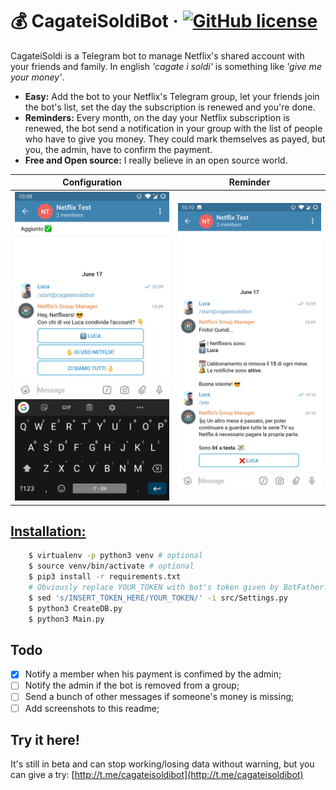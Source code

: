 # 💰 CagateiSoldiBot &middot; [![GitHub license](https://img.shields.io/badge/license-MIT-blue.svg)](https://github.com/xLinkOut/cagateisoldibot/master/LICENSE)
CagateiSoldi is a Telegram bot to manage Netflix's shared account with your friends and family. In english _'cagate i soldi'_ is something like _'give me your money'_.

+ **Easy:** Add the bot to your Netflix's Telegram group, let your friends join the bot's list, set the day the subscription is renewed and you're done.
+ **Reminders:** Every month, on the day your Netflix subscription is renewed, the bot send a notification in your group with the list of people who have to give you money. They could mark themselves as payed, but you, the admin, have to confirm the payment.
+ **Free and Open source:** I really believe in an open source world.

Configuration | Reminder
:------------:|:--------:
![image](assets/screenshot-2.jpg) | ![image](assets/screenshot-3.jpg)

## [Installation:](https://asciinema.org/a/215057)
```bash
    $ virtualenv -p python3 venv # optional
    $ source venv/bin/activate # optional
    $ pip3 install -r requirements.txt
    # Obviously replace YOUR_TOKEN with bot's token given by BotFather.
    $ sed 's/INSERT_TOKEN_HERE/YOUR_TOKEN/' -i src/Settings.py
    $ python3 CreateDB.py
    $ python3 Main.py
```

## Todo
- [x] Notify a member when his payment is confimed by the admin;
- [ ] Notify the admin if the bot is removed from a group;
- [ ] Send a bunch of other messages if someone's money is missing;
- [ ] Add screenshots to this readme;

## Try it here!
It's still in beta and can stop working/losing data without warning, but you can give a try: [http://t.me/cagateisoldibot](http://t.me/cagateisoldibot) 

